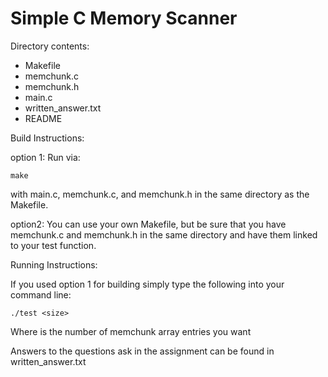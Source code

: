 Simple C Memory Scanner
===========================================

Directory contents:

 - Makefile
 - memchunk.c
 - memchunk.h
 - main.c
 - written_answer.txt
 - README

Build Instructions:

option 1:
Run via:

    make
 
with main.c, memchunk.c, and memchunk.h in the same directory as the Makefile.

option2:
You can use your own Makefile, but be sure that you have memchunk.c and memchunk.h
in the same directory and have them linked to your test function.

Running Instructions:

If you used option 1 for building simply type the following into your command line:

    ./test <size>

Where <size> is the number of memchunk array entries you want

Answers to the questions ask in the assignment can be found in written_answer.txt
